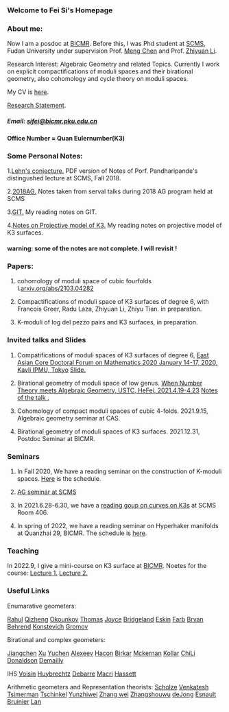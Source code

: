 
### Welcome to Fei Si's Homepage


### About me:
Now I am a posdoc at [BICMR](https://bicmr.pku.edu.cn/). Before this, I was Phd student at [SCMS](http://www.scms.fudan.edu.cn/), Fudan University under supervision Prof. [Meng Chen](http://homepage.fudan.edu.cn/mchen/) and Prof. [Zhiyuan Li](http://homepage.fudan.edu.cn/zhiyuanli/?winzoom=1). 

Research Interest: Algebraic Geometry and related Topics. Currently I work on explicit compactifications of moduli spaces and their birational geometry, also  cohomology and cycle theory on moduli spaces.

My CV is <a href=" https://changfeng1992.github.io/SiFei/CV.pdf" target="_blank">here</a>.

 <a href=" https://changfeng1992.github.io/SiFei/Research statement.pdf" target="_blank">Research Statement</a>.

##### Email: sifei@bicmr.pku.edu.cn

#### Office Number = Quan Eulernumber(K3)


### Some Personal Notes:

1.<a href=" https://changfeng1992.github.io/SiFei/Rahul's _talk.pdf" target="_blank">Lehn's conjecture.</a>
PDF version of Notes of Porf. Pandharipande's distingushed lecture at SCMS, Fall 2018. 

2.<a href=" https://changfeng1992.github.io/SiFei/AG_2018_program.pdf" target="_blank">2018AG.</a>
Notes taken from serval talks during 2018 AG program held at SCMS

3.<a href=" https://changfeng1992.github.io/SiFei/Notes_GIT.pdf" target="_blank">GIT.</a>
My reading notes on GIT.

4.<a href=" https://changfeng1992.github.io/SiFei/projective model K3.pdf.pdf" target="_blank">Notes on Projective model of K3.</a> 
My reading notes on projective model of K3 surfaces.

#### warning: some of the notes are not complete. I will revisit !

### Papers:

1. cohomology of moduli space of cubic fourfolds I.[arxiv.org/abs/2103.04282](https://arxiv.org/abs/2103.04282)

2. Compactifications of moduli space of K3 surfaces of degree 6, with Francois Greer, Radu Laza, Zhiyuan Li, Zhiyu Tian. in preparation.

3. K-moduli of log del pezzo pairs and K3 surfaces, in preparation.

### Invited talks and Slides

1. Compatifications of moduli spaces of K3 surfaces of degree 6, [East Asian Core Doctoral Forum on Mathematics 2020
January 14-17, 2020, Kavli IPMU, Tokyo](https://www.ms.u-tokyo.ac.jp/~yasuyuki/eacdfm2020.htm)
 <a href=" https://changfeng1992.github.io/SiFei/Tyoko_Si.pdf" target="_blank">Slide.</a>
 
 2. Birational geometry of moduli space of low genus. [When Number Theory meets Algebraic Geometry, USTC, HeFei, 2021.4.19-4.23](http://staff.ustc.edu.cn/~yqliang/files/NTAG-1st.htm)  <a href=" https://changfeng1992.github.io/SiFei/talk_at_AG_forum (1).pdf" target="_blank">Notes of the talk .</a>
 
 3. Cohomology of compact moduli spaces of cubic 4-folds. 2021.9.15, Algebraic geometry seminar at CAS. 
 
 4. Birational geometry of moduli spaces of K3 surfaces. 2021.12.31,  Postdoc Seminar at BICMR.


### Seminars

1. In Fall 2020, We have a reading seminar on the construction of K-moduli spaces. <a href=" https://changfeng1992.github.io/SiFei/K-moduli seminar.pdf" target="_blank">Here</a>  is the schedule. 


2. [AG seminar at SCMS](http://www.scms.fudan.edu.cn/Data/List/Fudan-SCMS.html) 

3. In 2021.6.28-6.30, we have a [reading goup on curves on K3s](http://homepage.fudan.edu.cn/zhiyuanli/seminars/reading-workshop-curves-on-k3-surfaces/) at SCMS Room 406.

4. In spring of 2022, we have a reading seminar on Hyperhaker manifolds at Quanzhai 29, BICMR. The schedule is  <a href=" https://changfeng1992.github.io/SiFei/Seminar_on_BV_conjecture_and_the_related__2022_Spring.pdf" target="_blank">here</a>.

### Teaching 

In 2022.9, I give a mini-course on K3 surface at [BICMR](https://bicmr.pku.edu.cn/content/show/70-2771.html). Noetes for the course:
<a href=" https://changfeng1992.github.io/SiFei/Lect1.pdf" target="_blank">Lecture 1.</a>
<a href=" https://changfeng1992.github.io/SiFei/Lect2.pdf" target="_blank">Lecture 2.</a>


### Useful Links

Enumarative geometers:

[Rahul](https://people.math.ethz.ch/~rahul/)
[Qizheng](http://bicmr.pku.edu.cn/~qizheng/#)
[Okounkov](http://www.math.columbia.edu/~okounkov/)
[Thomas](http://wwwf.imperial.ac.uk/~rpwt/)
[Joyce](http://people.maths.ox.ac.uk/joyce/)
[Bridgeland](http://www.tom-bridgeland.staff.shef.ac.uk/)
[Eskin](http://math.uchicago.edu/~eskin/)
[Farb](http://www.math.uchicago.edu/~farb/)
[Bryan](http://www.math.ubc.ca/~jbryan/)
[Behrend](http://www.math.ubc.ca/~behrend/)
[Konstevich](http://www.ihes.fr/~maxim/publicationsanglais.html)
[Gromov](https://www.ihes.fr/~gromov/)

Birational and complex geometers:

[Jiangchen](https://chenjiangfudan.github.io/home/)
[Xu](https://web.math.princeton.edu/~chenyang/)
[Yuchen](https://faculty.wcas.northwestern.edu/yuchenl/)
[Alexeev](http://alpha.math.uga.edu/~valery/)
[Hacon](http://www.math.utah.edu/~hacon/)
[Birkar](https://www.dpmms.cam.ac.uk/~cb496/)
[Mckernan](http://www.math.ucsd.edu/~jmckerna/)
[Kollar](https://web.math.princeton.edu/~kollar/)
[ChiLi](https://www.math.purdue.edu/~li2285/papers.html)
[Donaldson](http://wwwf.imperial.ac.uk/~skdona/)
[Demailly](https://www-fourier.ujf-grenoble.fr/~demailly/)

IHS 
[Voisin](https://webusers.imj-prg.fr/~claire.voisin/)
[Huybrechtz](http://www.math.uni-bonn.de/~huybrech/)
[Debarre](https://webusers.imj-prg.fr/olivier.debarre)
[Macri](https://www.imo.universite-paris-saclay.fr/~macri/)
[Hassett](http://www.math.brown.edu/~bhassett/)

Arithmetic geometers and Representation theorists:
[Scholze](http://www.math.uni-bonn.de/people/scholze/)
[Venkatesh](http://math.stanford.edu/~akshay/)
[ Tsimerman](http://www.math.toronto.edu/~jacobt/)
[Tschinkel](https://cims.nyu.edu/~tschinke/)
[Yunzhiwei](http://math.mit.edu/~zyun/)
[Zhang wei](http://math.mit.edu/~wz2113/)
[Zhangshouwu](https://web.math.princeton.edu/~shouwu/)
[deJong](http://math.columbia.edu/~dejong/)
[Esnault](http://page.mi.fu-berlin.de/esnault/)
[Bruinier](https://www.mathematik.tu-darmstadt.de/fb/personal/details/jan_hendrik_bruinier.en.jsp)
[Lan](https://www-users.cse.umn.edu/~kwlan/)
